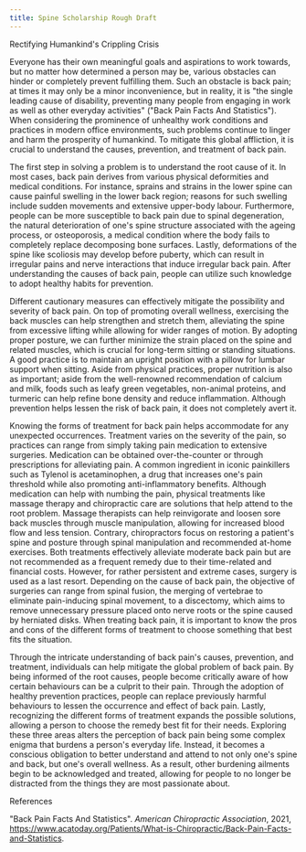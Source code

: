 ```yaml
---
title: Spine Scholarship Rough Draft
---
```

Rectifying Humankind's Crippling Crisis

Everyone has their own meaningful goals and aspirations to work towards, but no matter how determined a person may be, various obstacles can hinder or completely prevent fulfilling them. Such an obstacle is back pain; at times it may only be a minor inconvenience, but in reality, it is "the single leading cause of disability, preventing many people from engaging in work as well as other everyday activities" ("Back Pain Facts And Statistics"). When considering the prominence of unhealthy work conditions and practices in modern office environments, such problems continue to linger and harm the prosperity of humankind. To mitigate this global affliction, it is crucial to understand the causes, prevention, and treatment of back pain.

The first step in solving a problem is to understand the root cause of it. In most cases, back pain derives from various physical deformities and medical conditions. For instance, sprains and strains in the lower spine can cause painful swelling in the lower back region; reasons for such swelling include sudden movements and extensive upper-body labour. Furthermore, people can be more susceptible to back pain due to spinal degeneration, the natural deterioration of one's spine structure associated with the ageing process, or osteoporosis, a medical condition where the body fails to completely replace decomposing bone surfaces. Lastly, deformations of the spine like scoliosis may develop before puberty, which can result in irregular pains and nerve interactions that induce irregular back pain. After understanding the causes of back pain, people can utilize such knowledge to adopt healthy habits for prevention.

Different cautionary measures can effectively mitigate the possibility and severity of back pain. On top of promoting overall wellness, exercising the back muscles can help strengthen and stretch them, alleviating the spine from excessive lifting while allowing for wider ranges of motion. By adopting proper posture, we can further minimize the strain placed on the spine and related muscles, which is crucial for long-term sitting or standing situations. A good practice is to maintain an upright position with a pillow for lumbar support when sitting. Aside from physical practices, proper nutrition is also as important; aside from the well-renowned recommendation of calcium and milk, foods such as leafy green vegetables, non-animal proteins, and turmeric can help refine bone density and reduce inflammation. Although prevention helps lessen the risk of back pain, it does not completely avert it.

Knowing the forms of treatment for back pain helps accommodate for any unexpected occurrences. Treatment varies on the severity of the pain, so practices can range from simply taking pain medication to extensive surgeries. Medication can be obtained over-the-counter or through prescriptions for alleviating pain. A common ingredient in iconic painkillers such as Tylenol is acetaminophen, a drug that increases one's pain threshold while also promoting anti-inflammatory benefits. Although medication can help with numbing the pain, physical treatments like massage therapy and chiropractic care are solutions that help attend to the root problem. Massage therapists can help reinvigorate and loosen sore back muscles through muscle manipulation, allowing for increased blood flow and less tension. Contrary, chiropractors focus on restoring a patient's spine and posture through spinal manipulation and recommended at-home exercises. Both treatments effectively alleviate moderate back pain but are not recommended as a frequent remedy due to their time-related and financial costs. However, for rather persistent and extreme cases, surgery is used as a last resort. Depending on the cause of back pain, the objective of surgeries can range from spinal fusion, the merging of vertebrae to eliminate pain-inducing spinal movement, to a discectomy, which aims to remove unnecessary pressure placed onto nerve roots or the spine caused by herniated disks. When treating back pain, it is important to know the pros and cons of the different forms of treatment to choose something that best fits the situation. 

Through the intricate understanding of back pain's causes, prevention, and treatment, individuals can help mitigate the global problem of back pain. By being informed of the root causes, people become critically aware of how certain behaviours can be a culprit to their pain. Through the adoption of healthy prevention practices, people can replace previously harmful behaviours to lessen the occurrence and effect of back pain. Lastly, recognizing the different forms of treatment expands the possible solutions, allowing a person to choose the remedy best fit for their needs. Exploring these three areas alters the perception of back pain being some complex enigma that burdens a person's everyday life. Instead, it becomes a conscious obligation to better understand and attend to not only one's spine and back, but one's overall wellness. As a result, other burdening ailments begin to be acknowledged and treated, allowing for people to no longer be distracted from the things they are most passionate about.

References

"Back Pain Facts And Statistics". _American Chiropractic Association_, 2021, https://www.acatoday.org/Patients/What-is-Chiropractic/Back-Pain-Facts-and-Statistics.